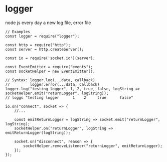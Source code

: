# logger
node js every day a new log file, error file

<pre>
<code>// Examples
const logger = require("logger");

const http = require("http");
const server = http.createServer();

const io = require('socket.io')(server);

const EventEmitter = require("events");
const socketHelper = new EventEmitter();

// Syntax: logger.log(...data, callback)
//         logger.error(...data, callback)
logger.log("testing logger", 1, 2, true, false, logString => socketHelper.emit("returnLogger", logString));
// loggs "testing logger      1    2     true      false"    

io.on("connect", socket => {
    //...
    
    const emitReturnLogger = logString => socket.emit("returnLogger", logString);
    socketHelper.on("returnLogger", logString => emitReturnLogger(logString));
    
    socket.on("disconnect", reason => {
        socketHelper.removeListener("returnLogger", emitReturnLogger);
    });
});</code>
</pre>
